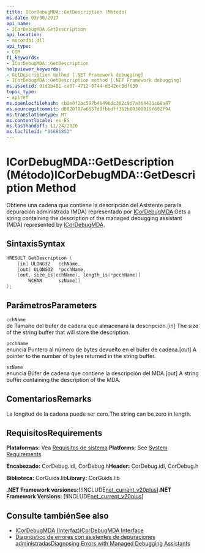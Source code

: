 ```yaml
---
title: ICorDebugMDA::GetDescription (Método)
ms.date: 03/30/2017
api_name:
- ICorDebugMDA.GetDescription
api_location:
- mscordbi.dll
api_type:
- COM
f1_keywords:
- ICorDebugMDA::GetDescription
helpviewer_keywords:
- GetDescription method [.NET Framework debugging]
- ICorDebugMDA::GetDescription method [.NET Framework debugging]
ms.assetid: 01d1b481-ca67-4712-8744-d342ec0df639
topic_type:
- apiref
ms.openlocfilehash: cb1e0f2bc597b48496dc362c9d7a364421c68a87
ms.sourcegitcommit: d8020797a6657d0fbbdff362b80300815f682f94
ms.translationtype: MT
ms.contentlocale: es-ES
ms.lasthandoff: 11/24/2020
ms.locfileid: "95681852"
---
```

# <a name="icordebugmdagetdescription-method"></a><span data-ttu-id="65544-102">ICorDebugMDA::GetDescription (Método)</span><span class="sxs-lookup"><span data-stu-id="65544-102">ICorDebugMDA::GetDescription Method</span></span>

<span data-ttu-id="65544-103">Obtiene una cadena que contiene la descripción del Asistente para la depuración administrada (MDA) representado por [ICorDebugMDA](icordebugmda-interface.md).</span><span class="sxs-lookup"><span data-stu-id="65544-103">Gets a string containing the description of the managed debugging assistant (MDA) represented by [ICorDebugMDA](icordebugmda-interface.md).</span></span>  
  
## <a name="syntax"></a><span data-ttu-id="65544-104">Sintaxis</span><span class="sxs-lookup"><span data-stu-id="65544-104">Syntax</span></span>  
  
```cpp  
HRESULT GetDescription (  
    [in] ULONG32   cchName,  
    [out] ULONG32  *pcchName,  
    [out, size_is(cchName), length_is(*pcchName)]  
        WCHAR      szName[]  
);  
```  
  
## <a name="parameters"></a><span data-ttu-id="65544-105">Parámetros</span><span class="sxs-lookup"><span data-stu-id="65544-105">Parameters</span></span>  

 `cchName`  
 <span data-ttu-id="65544-106">de Tamaño del búfer de cadena que almacenará la descripción.</span><span class="sxs-lookup"><span data-stu-id="65544-106">[in] The size of the string buffer that will store the description.</span></span>  
  
 `pcchName`  
 <span data-ttu-id="65544-107">enuncia Puntero al número de bytes devuelto en el búfer de cadena.</span><span class="sxs-lookup"><span data-stu-id="65544-107">[out] A pointer to the number of bytes returned in the string buffer.</span></span>  
  
 `szName`  
 <span data-ttu-id="65544-108">enuncia Búfer de cadena que contiene la descripción del MDA.</span><span class="sxs-lookup"><span data-stu-id="65544-108">[out] A string buffer containing the description of the MDA.</span></span>  
  
## <a name="remarks"></a><span data-ttu-id="65544-109">Comentarios</span><span class="sxs-lookup"><span data-stu-id="65544-109">Remarks</span></span>  

 <span data-ttu-id="65544-110">La longitud de la cadena puede ser cero.</span><span class="sxs-lookup"><span data-stu-id="65544-110">The string can be zero in length.</span></span>  
  
## <a name="requirements"></a><span data-ttu-id="65544-111">Requisitos</span><span class="sxs-lookup"><span data-stu-id="65544-111">Requirements</span></span>  

 <span data-ttu-id="65544-112">**Plataformas:** Vea [Requisitos de sistema](../../get-started/system-requirements.md).</span><span class="sxs-lookup"><span data-stu-id="65544-112">**Platforms:** See [System Requirements](../../get-started/system-requirements.md).</span></span>  
  
 <span data-ttu-id="65544-113">**Encabezado:** CorDebug.idl, CorDebug.h</span><span class="sxs-lookup"><span data-stu-id="65544-113">**Header:** CorDebug.idl, CorDebug.h</span></span>  
  
 <span data-ttu-id="65544-114">**Biblioteca:** CorGuids.lib</span><span class="sxs-lookup"><span data-stu-id="65544-114">**Library:** CorGuids.lib</span></span>  
  
 <span data-ttu-id="65544-115">**.NET Framework versiones:**[!INCLUDE[net_current_v20plus](../../../../includes/net-current-v20plus-md.md)]</span><span class="sxs-lookup"><span data-stu-id="65544-115">**.NET Framework Versions:** [!INCLUDE[net_current_v20plus](../../../../includes/net-current-v20plus-md.md)]</span></span>  
  
## <a name="see-also"></a><span data-ttu-id="65544-116">Consulte también</span><span class="sxs-lookup"><span data-stu-id="65544-116">See also</span></span>

- [<span data-ttu-id="65544-117">ICorDebugMDA (Interfaz)</span><span class="sxs-lookup"><span data-stu-id="65544-117">ICorDebugMDA Interface</span></span>](icordebugmda-interface.md)
- [<span data-ttu-id="65544-118">Diagnóstico de errores con asistentes de depuraciones administradas</span><span class="sxs-lookup"><span data-stu-id="65544-118">Diagnosing Errors with Managed Debugging Assistants</span></span>](../../debug-trace-profile/diagnosing-errors-with-managed-debugging-assistants.md)
